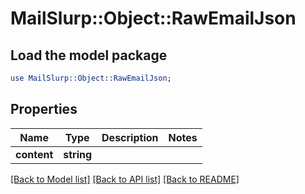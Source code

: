 # MailSlurp::Object::RawEmailJson

## Load the model package
```perl
use MailSlurp::Object::RawEmailJson;
```

## Properties
Name | Type | Description | Notes
------------ | ------------- | ------------- | -------------
**content** | **string** |  | 

[[Back to Model list]](../README.md#documentation-for-models) [[Back to API list]](../README.md#documentation-for-api-endpoints) [[Back to README]](../README.md)


